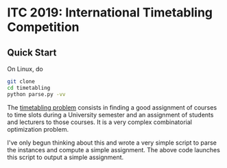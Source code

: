
# ITC 2019: International Timetabling Competition

## Quick Start

On Linux, do
```bash
git clone
cd timetabling
python parse.py -vv
```

The [timetabling problem](https://www.itc2019.org/home) consists in finding a good assignment of courses to time slots during a University semester and an assignment of students and lecturers to those courses. It is a very complex combinatorial optimization problem.

I've only begun thinking about this and wrote a very simple script to parse the instances and compute a simple assignment. The above code launches this script to output a simple assignment.
